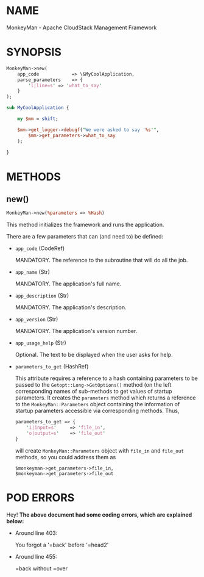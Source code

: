 # NAME

MonkeyMan - Apache CloudStack Management Framework

# SYNOPSIS

```perl
MonkeyMan->new(
    app_code            => \&MyCoolApplication,
    parse_parameters    => {
        'l|line=s' => 'what_to_say'
    }
);

sub MyCoolApplication {

    my $mm = shift;

    $mm->get_logger->debugf("We were asked to say '%s'",
        $mm->get_parameters->what_to_say
    );

}
```

# METHODS



## new()

```perl
MonkeyMan->new(%parameters => %Hash)
```

This method initializes the framework and runs the application.

There are a few parameters that can (and need to) be defined:

- `app_code` (CodeRef)

    MANDATORY.  The reference to the subroutine that will do all the job.

- `app_name` (Str)

    MANDATORY. The application's full name.

- `app_description` (Str)

    MANDATORY. The application's description.

- `app_version` (Str)

    MANDATORY. The application's version number.

- `app_usage_help` (Str)

    Optional. The text to be displayed when the user asks for help.

- `parameters_to_get` (HashRef)

    This attribute requires a reference to a hash containing parameters to be
    passed to the `Getopt::Long->GetOptions()` method (on the left
    corresponding names of sub-methods to get values of startup parameters. It
    creates the `parameters` method which returns a reference to the
    `MonkeyMan::Parameters` object containing the information of startup
    parameters accessible via corresponding methods. Thus,

    ```perl
    parameters_to_get => {
        'i|input=s'     => 'file_in',
        'o|output=s'    => 'file_out'
    }
    ```

    will create `MonkeyMan::Parameters` object with `file_in` and `file_out`
    methods, so you could address them as

    ```
    $monkeyman->get_parameters->file_in,
    $monkeyman->get_parameters->file_out
    ```

# POD ERRORS

Hey! **The above document had some coding errors, which are explained below:**

- Around line 403:

    You forgot a '=back' before '=head2'

- Around line 455:

    &#x3d;back without =over
